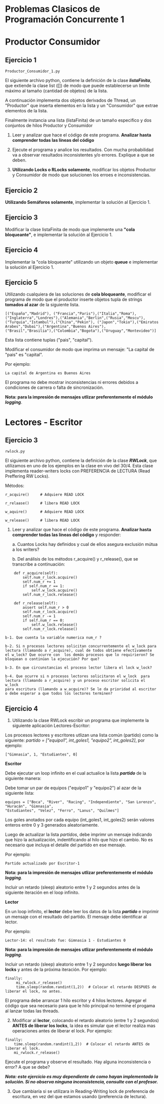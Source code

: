 # Problemas Clasicos de Programación Concurrente 1

# Productor Consumidor

## Ejercicio 1
````
Productor_Consumidor_1.py
````
El siguiente archivo python, contiene la definición de la clase ***listaFinita***, que extiende la clase list ([]) de modo que puede establecerse un limite máximo
    al tamaño (cantidad de objetos) de la lista.

A continuación implementa dos objetos derivados de Thread, un "Productor" que inserta elementos en la lista y un "Consumidor" que extrae elementos de la lista.

Finalmente instancia una lista (listaFinita) de un tamaño especifico y dos conjuntos de hilos Productor y Consumidor


 
1. Leer y analizar que hace el código de este programa. 
**Analizar hasta comprender todas las líneas del código**

2. Ejecute el programa y analice los resultados. Con mucha probabilidad va a observar resultados inconsistentes y/o errores. Explique a que se deben.

3. **Utilizando Locks o RLocks solamente**, modificar los objetos Productor y Consumidor de modo que solucionen los erroes e inconsistencias.

## Ejercicio 2

**Utilizando Semáforos solamente**, implementar la solución al Ejercicio 1.

## Ejercicio 3

Modificar la clase listaFinita de modo que implemente una **"cola bloqueante"**, e implementar la solución al Ejercicio 1.

## Ejercicio 4

Implementar la "cola bloqueante" utilizando un objeto **queue** e implementar la solución al Ejercicio 1.


## Ejercicio 5

Utilizando cualquiera de las soluciones de **cola bloqueante**, modificar el programa de modo que el productor inserte objetos tupla de strings **tomados al azar** de la siguiente lista. 
```
[("España","Madrid"), ("Francia","Paris"),("Italia","Roma"),("Inglaterra","Londres"),("Alemania","Berlin",("Rusia","Moscu"),
("Turquia","Istambul"),("China","Pekin"), ("Japon","Tokio"),("Emiratos Arabes","Dubai"),("Argentina","Buenos Aires"),
("Brasil","Brasilia"),("Colombia","Bogota"),("Uruguay","Montevideo")]
```
Esta lista contiene tuplas ("pais", "capital"). 


Modificar el consumidor de modo que imprima un mensaje: "La capital de "pais" es "capital".

Por ejemplo:
````
La capital de Argentina es Buenos Aires
````

El programa no debe mostrar inconsistencias ni errores debidos a condiciones de carrera o falta de sincronización.

**Nota: para la impresión de mensajes utlizar preferentemente el módulo *logging***.



# Lectores - Escritor

## Ejercicio 3

````
rwlock.py
````

El siguiente archivo python, contiene la definición de la clase ***RWLock***, que utilizamos en uno de los ejemplos en la clase en vivo del 30/4.
Esta clase implementa reader-writers locks con PREFERENCIA de LECTURA (Read Preffering RW Locks).

Métodos:

    r_acquire()     # Adquiere READ LOCK
    
    r_relaase()     # libera READ LOCK
    
    w_aquire()      # Adquiere READ LOCK
    
    w_release()     # libera READ LOCK
    
1. Leer y analizar que hace el código de este programa. **Analizar hasta comprender todas las líneas del código** y responder:

    a. Cuantos Locks hay definidos y cual de ellos asegura exclusión mútua a los writers?
    
    b. Del análisis de los métodos r_acquire() y r_release(), que se transcribe a continuación:
    
```
    def r_acquire(self):
        self.num_r_lock.acquire()
        self.num_r += 1
        if self.num_r == 1:
            self.w_lock.acquire()
        self.num_r_lock.release()

    def r_release(self):
        assert self.num_r > 0
        self.num_r_lock.acquire()
        self.num_r -= 1
        if self.num_r == 0:
            self.w_lock.release()
        self.num_r_lock.release()
```

    b-1. Que cuenta la variable numerica num_r ?
    
    b-2. Si n procesos lectores solicitan concurrentemente el w_lock para lectura (llamando a r_acquire), cual de todos obtiene efectivamente 
    el w_lock? Que ocurre con  los demás procesos que lo requirieron? Se bloquean o continúan la ejecución? Por que?

    b-3. En que circunstancias el proceso lector libera el lock w_lock?

    b-4. Que ocurre si n procesos lectores solicitaron el w_lock  para lectura (llamando a r_acquire) y un proceso escritor solicita el w_lock 
    para escritura (llamando a w_acquire)? Se le da prioridad al escritor o debe esperar a que todos los lectores terminen?
    
    
    
    
    
## Ejercicio 4


1. Utilizando la clase RWLock escribir un programa que implemente la siguiente aplicación Lectores-Escritor:
   
Los procesos lectores y escritores utlizan una lista común (partido) como la siguiente: *partido = ["equipo1", int_goles1, "equipo2", int_goles2]*, por ejemplo:

`````
["Gimnasia", 1, "Estudiantes", 0]
`````

**Escritor**

Debe ejecutar un loop infinito en el cual actualice la lista ***partido*** de la siguiente manera:

Debe tomar un par de equipos ("equipo1" y "equipo2") al azar de la siguiente lista:

````
equipos = ["Boca", "River", "Racing", "Independiente", "San Lorenzo", "Huracán", "Gimnasia", 
"Estudiantes", "Velez", "Ferro", "Lanus", "Quilmes"]
````
Los goles anotados por cada equipo (int_goles1, int_goles2) serán valores enteros entre 0 y 3 generados aleatoriamente. 

Luego de actualizar la lista *partidos*, debe imprimr un mensaje indicando que hizo la actualización, indentificando al hilo que hizo el cambio. No es necesario que incluya el detalle del partido en ese mensaje. 

Por ejemplo:

````
Partido actualizado por Escritor-1
````
**Nota: para la impresión de mensajes utlizar preferentemente el módulo *logging***.

Incluir un retardo (sleep) aleatorio entre 1 y 2 segundos antes de la siguiente iteración en el loop infinito.

**Lector**

En un loop infinito, el **lector** debe leer los datos de la lista ***partido*** e imprimir un mensaje con el resultado del partido. El mensaje debe identificar al lector. 

Por ejemplo:

````
Lector-14: el resultado fue: Gimnasia 1 - Estudiantes 0
````
**Nota: para la impresión de mensajes utlizar preferentemente el módulo *logging***.

Incluir un retardo (sleep) aleatorio entre 1 y 2 segundos **luego liberar los locks** y antes de la próxima iteración. Por ejemplo:
````
finally:
     mi_rwlock.r_release()
     time.sleep(random.randint(1,2))  # Colocar el retardo DESPUES de liberar el lock, no antes.
`````


El programa debe arrancar 1 hilo escritor y 4 hilos lectores.
Agregar el código que sea necesario para que le hilo principal no termine el progama al lanzar todas las threads.


2. Modificar al **lector**, colocando el retardo aleatorio (entre 1 y 2 segundos) **ANTES de liberar los locks**, la idea es simular que el lector realiza mas operaciones antes de liberar el lock. Por ejemplo:
```` 
finally:
    time.sleep(random.randint(1,2))  # Colocar el retardo ANTES de liberar el lock.
    mi_rwlock.r_release() 
`````
Ejecute el programa y observe el resultado. Hay alguna inconsistencia o error? A que se debe?

***Nota: este ejercicio es muy dependiente de como hayan implementado la solución. Si no observa ninguna inconsistencia, consulte con el profesor.***


3. Que cambiaría si se utilizara in Reading-Writing lock de preferencia de escritura, en vez del que estamos usando (preferencia de lectura).
